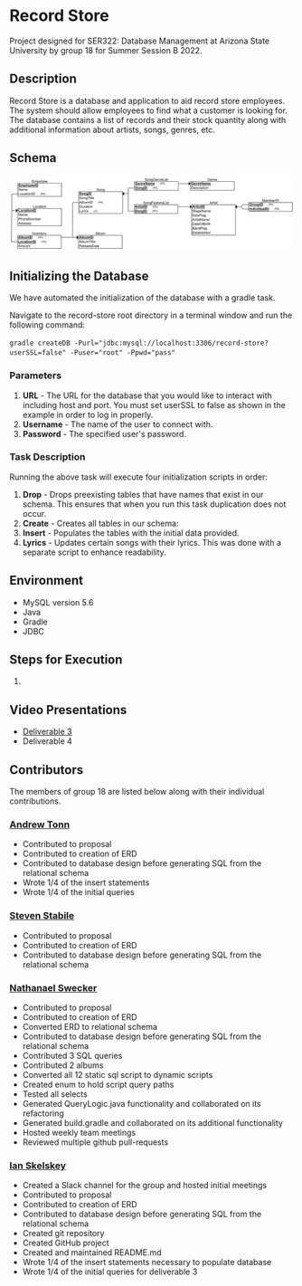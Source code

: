 # Record Store

Project designed for SER322: Database Management at Arizona State University by group 18 for Summer Session B 2022.

## Description

Record Store is a database and application to aid record store employees. The system should allow 
employees to find what a customer is looking for. The database contains a list of records and their stock quantity
along with additional information about artists, songs, genres, etc.

## Schema

![Relational Schema for the Record Store Database Project](diagrams/RS.png)

## Initializing the Database

We have automated the initialization of the database with a gradle task.

Navigate to the record-store root directory in a terminal window and run the following command:

`gradle createDB -Purl="jdbc:mysql://localhost:3306/record-store?userSSL=false" -Puser="root" -Ppwd="pass"`

### Parameters

1. **URL** - The URL for the database that you would like to interact with including host and port.
You must set userSSL to false as shown in the example in order to log in properly.
2. **Username** - The name of the user to connect with.
3. **Password** - The specified user's password.

### Task Description
Running the above task will execute four initialization scripts in order:

1. **Drop** - Drops preexisting tables that have names that exist in our schema.
   This ensures that when you run this task duplication does not occur.
2. **Create** - Creates all tables in our schema:
3. **Insert** - Populates the tables with the initial data provided.
4. **Lyrics** - Updates certain songs with their lyrics. This was done with a separate script to enhance readability.

## Environment

- MySQL version 5.6
- Java
- Gradle
- JDBC

## Steps for Execution

1. 

## Video Presentations

- [Deliverable 3](https://www.youtube.com/watch?v=8NFbX4rywlE)
- Deliverable 4

## Contributors 

The members of group 18 are listed below along with their individual contributions.

### [Andrew Tonn](https://github.com/attonn7)

- Contributed to proposal
- Contributed to creation of ERD
- Contributed to database design before generating SQL from the relational schema
- Wrote 1/4 of the insert statements
- Wrote 1/4 of the initial queries

### [Steven Stabile](https://github.com/sstabile)

- Contributed to proposal
- Contributed to creation of ERD
- Contributed to database design before generating SQL from the relational schema

### [Nathanael Swecker](https://github.com/ndswecker)

- Contributed to proposal
- Contributed to creation of ERD
- Converted ERD to relational schema
- Contributed to database design before generating SQL from the relational schema
- Contributed 3 SQL queries
- Contributed 2 albums
- Converted all 12 static sql script to dynamic scripts
- Created enum to hold script query paths
- Tested all selects
- Generated QueryLogic.java functionality and collaborated on its refactoring
- Generated build.gradle and collaborated on its additional functionality
- Hosted weekly team meetings
- Reviewed multiple github pull-requests

### [Ian Skelskey](https://github.com/IanSkelskey)

- Created a Slack channel for the group and hosted initial meetings
- Contributed to proposal
- Contributed to creation of ERD
- Contributed to database design before generating SQL from the relational schema
- Created git repository
- Created GitHub project
- Created and maintained README.md
- Wrote 1/4 of the insert statements necessary to populate database
- Wrote 1/4 of the initial queries for deliverable 3

